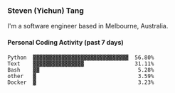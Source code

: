 ### Steven (Yichun) Tang

I'm a software engineer based in Melbourne, Australia.

#### Personal Coding Activity (past 7 days)
```
Python  ▓▓▓▓▓▓▓▓▓▓▓▓▓▓▓▓▓▓▓▓▓▓▓▓▓▓▓▓▓▓  56.80%
Text    ▓▓▓▓▓▓▓▓▓▓▓▓▓▓▓▓                31.11%
Bash    ▓▓                               5.28%
other   ▓                                3.59%
Docker  ▓                                3.23%
```
